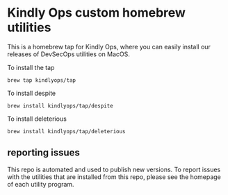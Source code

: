 # Kindly Ops custom homebrew utilities

This is a homebrew tap for Kindly Ops, where
you can easily install our releases of DevSecOps utilities
on MacOS.

To install the tap

    brew tap kindlyops/tap

To install despite

    brew install kindlyops/tap/despite

To install deleterious

    brew install kindlyops/tap/deleterious

## reporting issues

This repo is automated and used to publish new versions.
To report issues with the utilities that are installed from
this repo, please see the homepage of each utility program.
